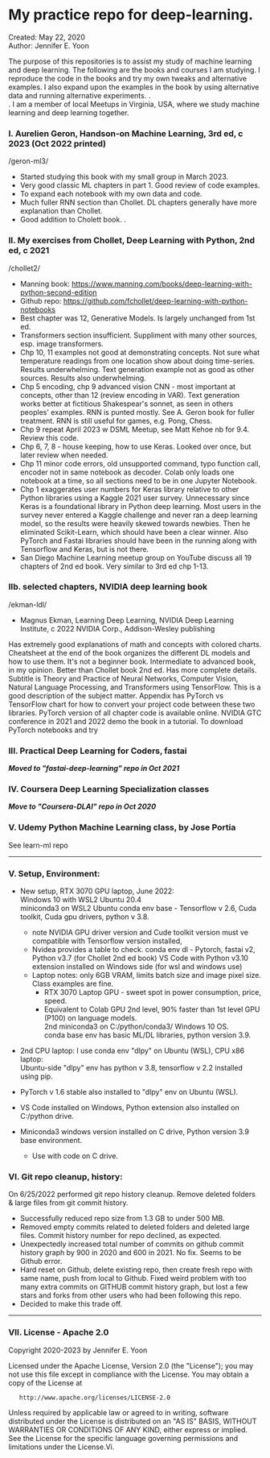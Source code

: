 # My practice repo for deep-learning.  

Created: May 22, 2020  
Author: Jennifer E. Yoon  


The purpose of this repositories is to assist my study of machine learning and deep learning.  The following are the books and courses I am studying.  I reproduce the code in the books and try my own tweaks and alternative examples.  I also expand upon the examples in the book by using alternative data and running alternative experiments.  .  
.   I am a member of local Meetups in Virginia, USA, where we study machine learning and deep learning together.  


### I. Aurelien Geron, Handson-on Machine Learning, 3rd ed, c 2023  (Oct 2022 printed)  
/geron-ml3/ 

  * Started studying this book with my small group in March 2023. 
  * Very good classic ML chapters in part 1. Good review of code examples.  
  * To expand each notebook with my own data and code.    
  * Much fuller RNN section than Chollet. DL chapters generally have more explanation than Chollet.  
  * Good addition to Cholett book.  .     


### II.  My exercises from Chollet, Deep Learning with Python, 2nd ed, c 2021       
/chollet2/

  * Manning book:  https://www.manning.com/books/deep-learning-with-python-second-edition  
  * Github repo:  https://github.com/fchollet/deep-learning-with-python-notebooks  
  * Best chapter was 12, Generative Models. Is largely unchanged from 1st ed.  
  * Transformers section insufficient. Suppliment with many other sources, esp. image transformers.  
  * Chp 10, 11 examples not good at demonstrating concepts. Not sure what temperature readings from one location show about doing time-series. Results underwhelming. Text generation example not as good as other sources. Results also underwhelming.  
  * Chp 5 encoding, chp 9 advanced vision CNN - most important at concepts, other than 12 (review encoding in VAR).  Text generation works better at fictitious Shakespear's sonnet, as seen in others peoples' examples. RNN is punted mostly. See A. Geron book for fuller treatment. RNN is still useful for games, e.g. Pong, Chess.  
  * Chp 9 repeat April 2023 w DSML Meetup, see Matt Kehoe nb for 9.4. Review this code. 
  * Chp 6, 7, 8 - house keeping, how to use Keras. Looked over once, but later review when needed.    
  * Chp 11 minor code errors, old unsupported command, typo function call, encoder not in same notebook as decoder. Colab only loads one notebook at a time, so all sections need to be in one Jupyter Notebook.  
  * Chp 1 exaggerates user numbers for Keras library relative to other Python libraries using a Kaggle 2021 user survey. Unnecessary since Keras is a foundational library in Python deep learning. 
Most users in the survey never entered a Kaggle challenge and never ran a deep learning model, so the results were heavily skewed towards newbies. Then he eliminated Scikit-Learn, which should have been a clear winner. Also PyTorch and Fastai libraries should have been in the running along with Tensorflow and Keras, but is not there.  
  * San Diego Machine Learning meetup group on YouTube discuss all 19 chapters of 2nd ed book. Very similar to 3rd ed chp 1-13.  

### IIb. selected chapters, NVIDIA deep learning book  
/ekman-ldl/

  * Magnus Ekman, Learning Deep Learning, NVIDIA Deep Learning Institute, c 2022 NVIDIA Corp., Addison-Wesley publishing

Has extremely good explanations of math and concepts with colored charts. Cheatsheet at the end of the book organizes the different DL models and how to use them. It's not a beginner book. Intermediate to advanced book, in my opinion.  Better than Chollet book 2nd ed.  Has more complete details.  Subtitle is Theory and Practice of Neural Networks, Computer Vision, Natural Language Processing, and Transformers using TensorFlow.  This is a good description of the subject matter.  Appendix has PyTorch vs TensorFlow chart for how to convert your project code between these two libraries. PyTorch version of all chapter code is available online.  NVIDIA GTC conference in 2021 and 2022 demo the book in a tutorial.  To download PyTorch notebooks and try 


### III. Practical Deep Learning for Coders, fastai 

***Moved to "fastai-deep-learning" repo in Oct 2021***  

### IV.  Coursera Deep Learning Specialization classes  

***Move to "Coursera-DLAI" repo in Oct 2020***  

### V.  Udemy Python Machine Learning class, by Jose Portia   
 See learn-ml repo

---  

###  V. Setup, Environment:  

  * New setup, RTX 3070 GPU laptop, June 2022:  
    Windows 10 with WSL2 Ubuntu 20.4  
    miniconda3 on WSL2 Ubuntu
    conda env base - Tensorflow v 2.6, Cuda toolkit, Cuda gpu drivers, python v 3.8.  
       - note NVIDIA GPU driver version and Cude toolkit version must ve compatible with Tensorflow version installed,  
       - Nvidea provides a table to check.
    conda env dl - Pytorch, fastai v2, Python v3.7 (for Chollet 2nd ed book)
    VS Code with Python v3.10 extension installed on Windows side (for wsl and windows use)    
     * Laptop notes: only 6GB VRAM, limits batch size and image pixel size. Class examples are fine.  
        - RTX 3070 Laptop GPU - sweet spot in power consumption, price, speed.  
        - Equivalent to Colab GPU 2nd level, 90% faster than 1st level GPU (P100) on language models.  
    2nd miniconda3 on C:/python/conda3/ Windows 10 OS.  
    conda base env has basic ML/DL libraries, python version 3.9.   

  * 2nd CPU laptop:  I use conda env "dlpy" on Ubuntu (WSL), CPU x86 laptop:  
    Ubuntu-side "dlpy" env has python v 3.8, tensorflow v 2.2 installed using pip.  
  * PyTorch v 1.6 stable also installed to "dlpy" env on Ubuntu (WSL).  

  * VS Code installed on Windows, Python extension also installed on C:/python drive.  
  * Miniconda3 windows version installed on C drive, Python version 3.9 base environment.  
    - Use with code on C drive.  


### VI. Git repo cleanup, history:  

 On 6/25/2022 performed git repo history cleanup. Remove deleted folders & large files from git commit history.
 * Successfully reduced repo size from 1.3 GB to under 500 MB.   
 * Removed empty commits related to deleted folders and deleted large files. Commit history number for repo declined, as expected.    
 * Unexpectedly increased total number of commits on github commit history graph by 900 in 2020 and 600 in 2021.  No fix.  Seems to be Github error.  
 * Hard reset on Github, delete existing repo, then create fresh repo with same name, push from local to Github.  Fixed weird problem with too many extra commits on GITHUB commit history graph, but lost a few stars and forks from other users who had been following this repo.  
 * Decided to make this trade off.   
 
---  

###  VII. License - Apache 2.0  

   Copyright 2020-2023 by Jennifer E. Yoon

   Licensed under the Apache License, Version 2.0 (the "License");
   you may not use this file except in compliance with the License.
   You may obtain a copy of the License at

       http://www.apache.org/licenses/LICENSE-2.0

   Unless required by applicable law or agreed to in writing, software
   distributed under the License is distributed on an "AS IS" BASIS,
   WITHOUT WARRANTIES OR CONDITIONS OF ANY KIND, either express or implied.
   See the License for the specific language governing permissions and
   limitations under the License.Vi. 

